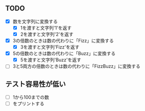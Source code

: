 ## TODO
- [x] 数を文字列に変換する
    - [x] 1を渡すと文字列'1'を返す
    - [x] 2を渡すと文字列'2'を返す
- [x] 3の倍数のときは数の代わりに「Fizz」に変換する
    - [x] 3を渡すと文字列'Fizz'を返す
- [x] 5の倍数のときは数の代わりに「Buzz」に変換する
    - [x] 5を渡すと文字列'Buzz'を返す
- [ ] 3と5両方の倍数のときは数の代わりに「FizzBuzz」に変換する

## テスト容易性が低い
- [ ] 1から100までの数
- [ ] をプリントする
